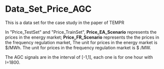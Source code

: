 # Data_Set_Price_AGC
This is a data set for the case study in the paper of TEMPR

In "Price_TestSet" and "Price_TrainSet", **Price_EA_Scenario** represents the prices in the energy market; **Price_FR_Scenario** represents the the prices in the frequency regulation market, 
The unit for prices in the energy market is \$/MWh. The unit for prices in the frequency regulation market is \$ /MW.

The AGC signals are in the interval of [-1,1], each one is for one hour with I=1800.
